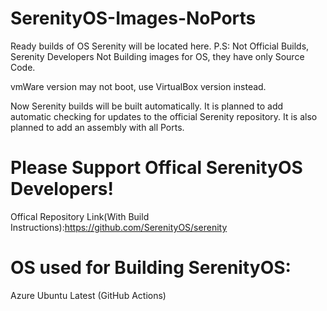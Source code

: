 

# SerenityOS-Images-NoPorts
Ready builds of OS Serenity will be located here.
P.S: Not Official Builds, Serenity Developers Not Building images for OS, they have only Source Code.

vmWare version may not boot, use VirtualBox version instead.



 Now Serenity builds will be built automatically.
 It is planned to add automatic checking for updates to the official Serenity repository.
 It is also planned to add an assembly with all Ports.

# Please Support Offical SerenityOS Developers!
Offical Repository Link(With Build Instructions):https://github.com/SerenityOS/serenity
# OS used for Building SerenityOS:

  Azure Ubuntu Latest (GitHub Actions)
